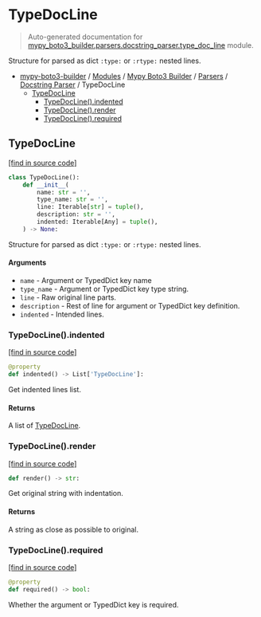 # TypeDocLine

> Auto-generated documentation for [mypy_boto3_builder.parsers.docstring_parser.type_doc_line](https://github.com/vemel/mypy_boto3_builder/blob/master/mypy_boto3_builder/parsers/docstring_parser/type_doc_line.py) module.

Structure for parsed as dict `:type:` or `:rtype:` nested lines.

- [mypy-boto3-builder](../../../README.md#mypy_boto3_builder) / [Modules](../../../MODULES.md#mypy-boto3-builder-modules) / [Mypy Boto3 Builder](../../index.md#mypy-boto3-builder) / [Parsers](../index.md#parsers) / [Docstring Parser](index.md#docstring-parser) / TypeDocLine
    - [TypeDocLine](#typedocline)
        - [TypeDocLine().indented](#typedoclineindented)
        - [TypeDocLine().render](#typedoclinerender)
        - [TypeDocLine().required](#typedoclinerequired)

## TypeDocLine

[[find in source code]](https://github.com/vemel/mypy_boto3_builder/blob/master/mypy_boto3_builder/parsers/docstring_parser/type_doc_line.py#L7)

```python
class TypeDocLine():
    def __init__(
        name: str = '',
        type_name: str = '',
        line: Iterable[str] = tuple(),
        description: str = '',
        indented: Iterable[Any] = tuple(),
    ) -> None:
```

Structure for parsed as dict `:type:` or `:rtype:` nested lines.

#### Arguments

- `name` - Argument or TypedDict key name
- `type_name` - Argument or TypedDict key type string.
- `line` - Raw original line parts.
- `description` - Rest of line for argument or TypedDict key definition.
- `indented` - Intended lines.

### TypeDocLine().indented

[[find in source code]](https://github.com/vemel/mypy_boto3_builder/blob/master/mypy_boto3_builder/parsers/docstring_parser/type_doc_line.py#L33)

```python
@property
def indented() -> List['TypeDocLine']:
```

Get indented lines list.

#### Returns

A list of [TypeDocLine](#typedocline).

### TypeDocLine().render

[[find in source code]](https://github.com/vemel/mypy_boto3_builder/blob/master/mypy_boto3_builder/parsers/docstring_parser/type_doc_line.py#L53)

```python
def render() -> str:
```

Get original string with indentation.

#### Returns

A string as close as possible to original.

### TypeDocLine().required

[[find in source code]](https://github.com/vemel/mypy_boto3_builder/blob/master/mypy_boto3_builder/parsers/docstring_parser/type_doc_line.py#L46)

```python
@property
def required() -> bool:
```

Whether the argument or TypedDict key is required.
